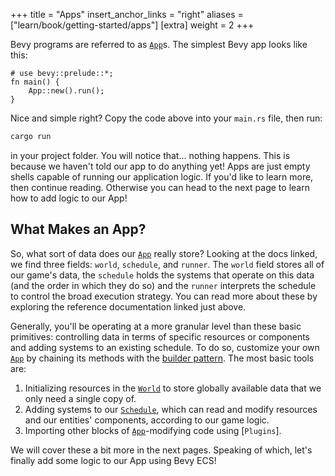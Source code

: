 +++
title = "Apps"
insert_anchor_links = "right"
aliases = ["learn/book/getting-started/apps"]
[extra]
weight = 2
+++

Bevy programs are referred to as [`App`]s. The simplest Bevy app looks like this:

```rs,hide_lines=1
# use bevy::prelude::*;
fn main() {
    App::new().run();
}
```

Nice and simple right? Copy the code above into your `main.rs` file, then run:

```sh
cargo run
```

in your project folder. You will notice that... nothing happens. This is because we haven't told our app to do anything yet! Apps are just empty shells capable of running our application logic. If you'd like to learn more, then continue reading. Otherwise you can head to the next page to learn how to add logic to our App!

## What Makes an App?

So, what sort of data does our [`App`] really store? Looking at the docs linked, we find three fields: `world`, `schedule`, and `runner`. The `world` field stores all of our game's data, the `schedule` holds the systems that operate on this data (and the order in which they do so) and the `runner` interprets the schedule to control the broad execution strategy. You can read more about these by exploring the reference documentation linked just above.

Generally, you'll be operating at a more granular level than these basic primitives: controlling data in terms of specific resources or components and adding systems to an existing schedule. To do so, customize your own [`App`] by chaining its methods with the [builder pattern](https://doc.rust-lang.org/1.0.0/style/ownership/builders.html).
The most basic tools are:

  1. Initializing resources in the [`World`] to store globally available data that we only need a single copy of.
  2. Adding systems to our [`Schedule`], which can read and modify resources and our entities' components, according to our game logic.
  3. Importing other blocks of [`App`]-modifying code using [`Plugins`].

We will cover these a bit more in the next pages. Speaking of which, let's finally add some logic to our App using Bevy ECS!

[`App`]: https://docs.rs/bevy/latest/bevy/app/struct.App.html
[`World`]: https://docs.rs/bevy/latest/bevy/ecs/world/struct.World.html
[`Schedule`]: https://docs.rs/bevy/latest/bevy/ecs/schedule/struct.Schedule.html
